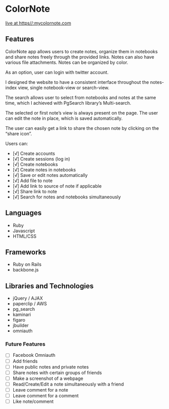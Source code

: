 # ColorNote

[live at https//:mycolornote.com][link]

[link]: http://mycolornote.com/

## Features

ColorNote app allows users to create notes, organize them in notebooks and share notes freely through the provided links. Notes can also have various file attachments. Notes can be organized by color.

As an option, user can login with twitter account.

I designed the website to have a consistent interface throughout the notes-index view, single notebook-view or search-view.

The search allows user to select from notebooks and notes at the same time, which I achieved with PgSearch library’s Multi-search.

The selected or first note’s view is always present on the page. The user can edit the note in place, which is saved automatically.

The user can easily get a link to share the chosen note by clicking on the “share icon”.

 Users can:

- [√] Create accounts
- [√] Create sessions (log in)
- [√] Create notebooks
- [√] Create notes in notebooks
- [√] Save or edit notes automatically
- [√] Add file to note
- [√] Add link to source of note if applicable
- [√] Share link to note
- [√] Search for notes and notebooks simultaneously

## Languages

- Ruby
- Javascript
- HTML/CSS


## Frameworks

- Ruby on Rails
- backbone.js


## Libraries and Technologies

-	jQuery / AJAX
-	paperclip / AWS
-	pg_search
- kaminari
- figaro
- jbuilder
- omniauth

### Future Features
- [ ] Facebook Omniauth
- [ ] Add friends
- [ ] Have public notes and private notes
- [ ] Share notes with certain groups of friends
- [ ] Make a screenshot of a webpage
- [ ] Read/Create/Edit a note simultaneously with a friend
- [ ] Leave comment for a note
- [ ] Leave comment for a comment
- [ ] Like note/comment

